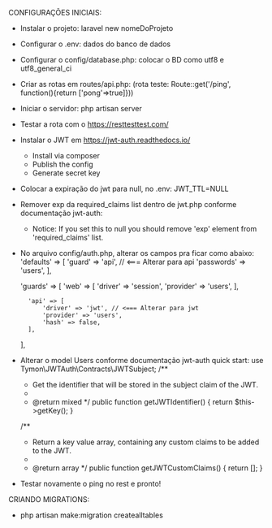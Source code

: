 CONFIGURAÇÕES INICIAIS:

- Instalar o projeto: laravel new nomeDoProjeto
- Configurar o .env: dados do banco de dados 
- Configurar o config/database.php: colocar o BD como utf8 e utf8_general_ci
- Criar as rotas em routes/api.php: (rota teste: Route::get('/ping', function(){return ['pong'=>true]}))
- Iniciar o servidor: php artisan server
- Testar a rota com o https://resttesttest.com/
- Instalar o JWT em https://jwt-auth.readthedocs.io/ 
    - Install via composer
    - Publish the config
    - Generate secret key
- Colocar a expiração do jwt para null, no .env: JWT_TTL=NULL
- Remover exp da required_claims list dentro de jwt.php conforme documentação jwt-auth:
    - Notice: If you set this to null you should remove 'exp' element from 'required_claims' list.
- No arquivo config/auth.php, alterar os campos pra ficar como abaixo:
    'defaults' => [
        'guard' => 'api', // <=== Alterar para api
        'passwords' => 'users',
    ],

    'guards' => [
        'web' => [
            'driver' => 'session',
            'provider' => 'users',
        ],

        'api' => [
            'driver' => 'jwt', // <=== Alterar para jwt
            'provider' => 'users',
            'hash' => false,
        ],
    ],
- Alterar o model Users conforme documentação jwt-auth quick start:
    use Tymon\JWTAuth\Contracts\JWTSubject;
    /**
     * Get the identifier that will be stored in the subject claim of the JWT.
     *
     * @return mixed
     */
    public function getJWTIdentifier()
    {
        return $this->getKey();
    }

    /**
     * Return a key value array, containing any custom claims to be added to the JWT.
     *
     * @return array
     */
    public function getJWTCustomClaims()
    {
        return [];
    }
- Testar novamente o ping no rest e pronto!

CRIANDO MIGRATIONS:

- php artisan make:migration createalltables
